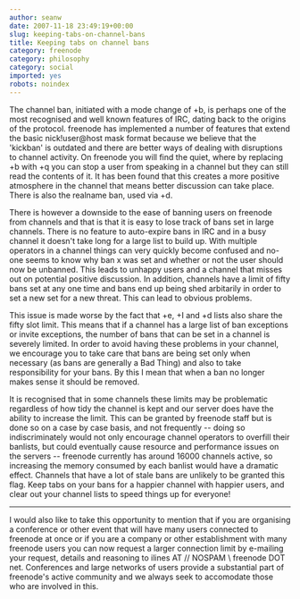 ```yaml
---
author: seanw
date: 2007-11-18 23:49:19+00:00
slug: keeping-tabs-on-channel-bans
title: Keeping tabs on channel bans
category: freenode
category: philosophy
category: social
imported: yes
robots: noindex
---
```

The channel ban, initiated with a mode change of +b, is perhaps one of the most recognised and well known features of IRC, dating back to the origins of the protocol. freenode has implemented a number of features that extend the basic nick!user@host mask format because we believe that the 'kickban' is outdated and there are better ways of dealing with disruptions to channel activity. On freenode you will find the quiet, where by replacing +b with +q you can stop a user from speaking in a channel but they can still read the contents of it. It has been found that this creates a more positive atmosphere in the channel that means better discussion can take place. There is also the realname ban, used via +d.

There is however a downside to the ease of banning users on freenode from channels and that is that it is easy to lose track of bans set in large channels. There is no feature to auto-expire bans in IRC and in a busy channel it doesn't take long for a large list to build up. With multiple operators in a channel things can very quickly become confused and no-one seems to know why ban x was set and whether or not the user should now be unbanned. This leads to unhappy users and a channel that misses out on potential positive discussion. In addition, channels have a limit of fifty bans set at any one time and bans end up being shed arbitarily in order to set a new set for a new threat. This can lead to obvious problems.

This issue is made worse by the fact that +e, +I and +d lists also share the fifty slot limit. This means that if a channel has a large list of ban exceptions or invite exceptions, the number of bans that can be set in a channel is severely limited. In order to avoid having these problems in your channel, we encourage you to take care that bans are being set only when necessary (as bans are generally a Bad Thing) and also to take responsibility for your bans. By this I mean that when a ban no longer makes sense it should be removed.

It is recognised that in some channels these limits may be problematic regardless of how tidy the channel is kept and our server does have the ability to increase the limit. This can be granted by freenode staff but is done so on a case by case basis, and not frequently -- doing so indiscriminately would not only encourage channel operators to overfill their banlists, but could eventually cause resource and performance issues on the servers -- freenode currently has around 16000 channels active, so increasing the memory consumed by each banlist would have a dramatic effect.  Channels that have a lot of stale bans are unlikely to be granted this flag. Keep tabs on your bans for a happier channel with happier users, and clear out your channel lists to speed things up for everyone!



* * *

I would also like to take this opportunity to mention that if you are organising a conference or other event that will have many users connected to freenode at once or if you are a company or other establishment with many freenode users you can now request a larger connection limit by e-mailing your request, details and reasoning to ilines AT // NOSPAM \\ freenode DOT net. Conferences and large networks of users provide a substantial part of freenode's active community and we always seek to accomodate those who are involved in this.
